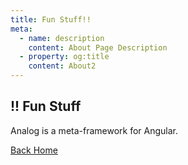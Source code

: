 ```yaml
---
title: Fun Stuff!!
meta:
  - name: description
    content: About Page Description
  - property: og:title
    content: About2
---
```


## !! Fun Stuff

Analog is a meta-framework for Angular.

[Back Home](./)
